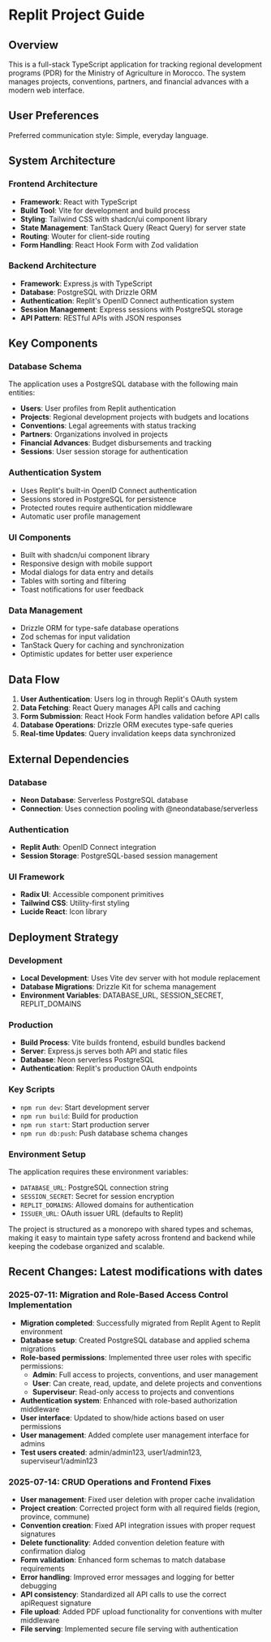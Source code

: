 # Replit Project Guide

## Overview

This is a full-stack TypeScript application for tracking regional development programs (PDR) for the Ministry of Agriculture in Morocco. The system manages projects, conventions, partners, and financial advances with a modern web interface.

## User Preferences

Preferred communication style: Simple, everyday language.

## System Architecture

### Frontend Architecture
- **Framework**: React with TypeScript
- **Build Tool**: Vite for development and build process
- **Styling**: Tailwind CSS with shadcn/ui component library
- **State Management**: TanStack Query (React Query) for server state
- **Routing**: Wouter for client-side routing
- **Form Handling**: React Hook Form with Zod validation

### Backend Architecture
- **Framework**: Express.js with TypeScript
- **Database**: PostgreSQL with Drizzle ORM
- **Authentication**: Replit's OpenID Connect authentication system
- **Session Management**: Express sessions with PostgreSQL storage
- **API Pattern**: RESTful APIs with JSON responses

## Key Components

### Database Schema
The application uses a PostgreSQL database with the following main entities:
- **Users**: User profiles from Replit authentication
- **Projects**: Regional development projects with budgets and locations
- **Conventions**: Legal agreements with status tracking
- **Partners**: Organizations involved in projects
- **Financial Advances**: Budget disbursements and tracking
- **Sessions**: User session storage for authentication

### Authentication System
- Uses Replit's built-in OpenID Connect authentication
- Sessions stored in PostgreSQL for persistence
- Protected routes require authentication middleware
- Automatic user profile management

### UI Components
- Built with shadcn/ui component library
- Responsive design with mobile support
- Modal dialogs for data entry and details
- Tables with sorting and filtering
- Toast notifications for user feedback

### Data Management
- Drizzle ORM for type-safe database operations
- Zod schemas for input validation
- TanStack Query for caching and synchronization
- Optimistic updates for better user experience

## Data Flow

1. **User Authentication**: Users log in through Replit's OAuth system
2. **Data Fetching**: React Query manages API calls and caching
3. **Form Submission**: React Hook Form handles validation before API calls
4. **Database Operations**: Drizzle ORM executes type-safe queries
5. **Real-time Updates**: Query invalidation keeps data synchronized

## External Dependencies

### Database
- **Neon Database**: Serverless PostgreSQL database
- **Connection**: Uses connection pooling with @neondatabase/serverless

### Authentication
- **Replit Auth**: OpenID Connect integration
- **Session Storage**: PostgreSQL-based session management

### UI Framework
- **Radix UI**: Accessible component primitives
- **Tailwind CSS**: Utility-first styling
- **Lucide React**: Icon library

## Deployment Strategy

### Development
- **Local Development**: Uses Vite dev server with hot module replacement
- **Database Migrations**: Drizzle Kit for schema management
- **Environment Variables**: DATABASE_URL, SESSION_SECRET, REPLIT_DOMAINS

### Production
- **Build Process**: Vite builds frontend, esbuild bundles backend
- **Server**: Express.js serves both API and static files
- **Database**: Neon serverless PostgreSQL
- **Authentication**: Replit's production OAuth endpoints

### Key Scripts
- `npm run dev`: Start development server
- `npm run build`: Build for production
- `npm run start`: Start production server
- `npm run db:push`: Push database schema changes

### Environment Setup
The application requires these environment variables:
- `DATABASE_URL`: PostgreSQL connection string
- `SESSION_SECRET`: Secret for session encryption
- `REPLIT_DOMAINS`: Allowed domains for authentication
- `ISSUER_URL`: OAuth issuer URL (defaults to Replit)

The project is structured as a monorepo with shared types and schemas, making it easy to maintain type safety across frontend and backend while keeping the codebase organized and scalable.

## Recent Changes: Latest modifications with dates

### 2025-07-11: Migration and Role-Based Access Control Implementation
- **Migration completed**: Successfully migrated from Replit Agent to Replit environment
- **Database setup**: Created PostgreSQL database and applied schema migrations
- **Role-based permissions**: Implemented three user roles with specific permissions:
  - **Admin**: Full access to projects, conventions, and user management
  - **User**: Can create, read, update, and delete projects and conventions
  - **Superviseur**: Read-only access to projects and conventions
- **Authentication system**: Enhanced with role-based authorization middleware
- **User interface**: Updated to show/hide actions based on user permissions
- **User management**: Added complete user management interface for admins
- **Test users created**: admin/admin123, user1/admin123, superviseur1/admin123

### 2025-07-14: CRUD Operations and Frontend Fixes
- **User management**: Fixed user deletion with proper cache invalidation
- **Project creation**: Corrected project form with all required fields (region, province, commune)
- **Convention creation**: Fixed API integration issues with proper request signatures
- **Delete functionality**: Added convention deletion feature with confirmation dialog
- **Form validation**: Enhanced form schemas to match database requirements
- **Error handling**: Improved error messages and logging for better debugging
- **API consistency**: Standardized all API calls to use the correct apiRequest signature
- **File upload**: Added PDF upload functionality for conventions with multer middleware
- **File serving**: Implemented secure file serving with authentication
